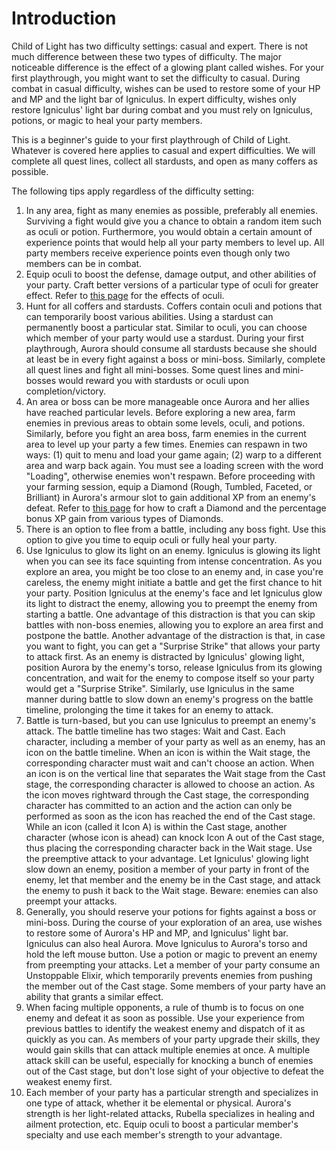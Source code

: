 # Introduction

Child of Light has two difficulty settings: casual and expert. There is not much
difference between these two types of difficulty. The major noticeable
difference is the effect of a glowing plant called wishes. For your first
playthrough, you might want to set the difficulty to casual. During combat in
casual difficulty, wishes can be used to restore some of your HP and MP and the
light bar of Igniculus. In expert difficulty, wishes only restore Igniculus'
light bar during combat and you must rely on Igniculus, potions, or magic to
heal your party members.

This is a beginner's guide to your first playthrough of Child of Light. Whatever
is covered here applies to casual and expert difficulties. We will complete all
quest lines, collect all stardusts, and open as many coffers as possible.

The following tips apply regardless of the difficulty setting:

1. In any area, fight as many enemies as possible, preferably all enemies.
   Surviving a fight would give you a chance to obtain a random item such as
   oculi or potion. Furthermore, you would obtain a certain amount of experience
   points that would help all your party members to level up. All party members
   receive experience points even though only two members can be in combat.
1. Equip oculi to boost the defense, damage output, and other abilities of your
   party. Craft better versions of a particular type of oculi for greater
   effect. Refer to [this page](https://childoflight.fandom.com/wiki/Oculi) for
   the effects of oculi.
1. Hunt for all coffers and stardusts. Coffers contain oculi and potions that
   can temporarily boost various abilities. Using a stardust can permanently
   boost a particular stat. Similar to oculi, you can choose which member of
   your party would use a stardust. During your first playthrough, Aurora should
   consume all stardusts because she should at least be in every fight against a
   boss or mini-boss. Similarly, complete all quest lines and fight all
   mini-bosses. Some quest lines and mini-bosses would reward you with stardusts
   or oculi upon completion/victory.
1. An area or boss can be more manageable once Aurora and her allies have
   reached particular levels. Before exploring a new area, farm enemies in
   previous areas to obtain some levels, oculi, and potions. Similarly, before
   you fight an area boss, farm enemies in the current area to level up your
   party a few times. Enemies can respawn in two ways: (1) quit to menu and load
   your game again; (2) warp to a different area and warp back again. You must
   see a loading screen with the word "Loading", otherwise enemies won't
   respawn. Before proceeding with your farming session, equip a Diamond (Rough,
   Tumbled, Faceted, or Brilliant) in Aurora's armour slot to gain additional XP
   from an enemy's defeat. Refer to
   [this page](https://childoflight.fandom.com/wiki/Oculi) for how to craft a
   Diamond and the percentage bonus XP gain from various types of Diamonds.
1. There is an option to flee from a battle, including any boss fight. Use this
   option to give you time to equip oculi or fully heal your party.
1. Use Igniculus to glow its light on an enemy. Igniculus is glowing its light
   when you can see its face squinting from intense concentration. As you
   explore an area, you might be too close to an enemy and, in case you're
   careless, the enemy might initiate a battle and get the first chance to hit
   your party. Position Igniculus at the enemy's face and let Igniculus glow its
   light to distract the enemy, allowing you to preempt the enemy from starting
   a battle. One advantage of this distraction is that you can skip battles with
   non-boss enemies, allowing you to explore an area first and postpone the
   battle. Another advantage of the distraction is that, in case you want to
   fight, you can get a "Surprise Strike" that allows your party to attack
   first. As an enemy is distracted by Igniculus' glowing light, position Aurora
   by the enemy's torso, release Igniculus from its glowing concentration, and
   wait for the enemy to compose itself so your party would get a "Surprise
   Strike". Similarly, use Igniculus in the same manner during battle to slow
   down an enemy's progress on the battle timeline, prolonging the time it takes
   for an enemy to attack.
1. Battle is turn-based, but you can use Igniculus to preempt an enemy's attack.
   The battle timeline has two stages: Wait and Cast. Each character, including
   a member of your party as well as an enemy, has an icon on the battle
   timeline. When an icon is within the Wait stage, the corresponding character
   must wait and can't choose an action. When an icon is on the vertical line
   that separates the Wait stage from the Cast stage, the corresponding
   character is allowed to choose an action. As the icon moves rightward through
   the Cast stage, the corresponding character has committed to an action and
   the action can only be performed as soon as the icon has reached the end of
   the Cast stage. While an icon (called it Icon A) is within the Cast stage,
   another character (whose icon is ahead) can knock Icon A out of the Cast
   stage, thus placing the corresponding character back in the Wait stage. Use
   the preemptive attack to your advantage. Let Igniculus' glowing light slow
   down an enemy, position a member of your party in front of the enemy, let
   that member and the enemy be in the Cast stage, and attack the enemy to push
   it back to the Wait stage. Beware: enemies can also preempt your attacks.
1. Generally, you should reserve your potions for fights against a boss or
   mini-boss. During the course of your exploration of an area, use wishes to
   restore some of Aurora's HP and MP, and Igniculus' light bar. Igniculus can
   also heal Aurora. Move Igniculus to Aurora's torso and hold the left mouse
   button. Use a potion or magic to prevent an enemy from preempting your
   attacks. Let a member of your party consume an Unstoppable Elixir, which
   temporarily prevents enemies from pushing the member out of the Cast stage.
   Some members of your party have an ability that grants a similar effect.
1. When facing multiple opponents, a rule of thumb is to focus on one enemy and
   defeat it as soon as possible. Use your experience from previous battles to
   identify the weakest enemy and dispatch of it as quickly as you can. As
   members of your party upgrade their skills, they would gain skills that can
   attack multiple enemies at once. A multiple attack skill can be useful,
   especially for knocking a bunch of enemies out of the Cast stage, but don't
   lose sight of your objective to defeat the weakest enemy first.
1. Each member of your party has a particular strength and specializes in one
   type of attack, whether it be elemental or physical. Aurora's strength is her
   light-related attacks, Rubella specializes in healing and ailment protection,
   etc. Equip oculi to boost a particular member's specialty and use each
   member's strength to your advantage.
